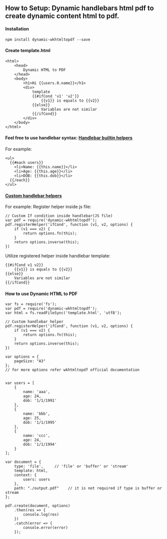 ## How to Setup: Dynamic handlebars html pdf to create dynamic content html to pdf.

#### Installation

```
npm install dynamic-wkhtmltopdf --save

```
#### Create template.html

```
<html>
    <head>
        Dynamic HTML to PDF
    </head>
    <body>
        <h1>Hi {{users.0.name}}</h1>
        <div>
            template
            {{#ifCond 'v1' 'v2'}}
                {{v1}} is equals to {{v2}}
            {{else}}
                Variables are not similar
            {{/ifCond}}
        </div>
    </body>
</html>

```
#### Feel free to use handlebar syntax: [Handlebar builtin helpers](http://handlebarsjs.com/builtin_helpers.html)

For example:
```
<ul>
  {{#each users}}
    <li>Name: {{this.name}}</li>
    <li>Age: {{this.age}}</li>
    <li>DOB: {{this.dob}}</li>
  {{/each}}
</ul>
```

#### [Custom handlebar helpers](https://handlebarsjs.com/block_helpers.html)
For example:
Register helper inside js file:
```
// Custom If condition inside handlebar(JS file)
var pdf = require('dynamic-wkhtmltopdf');
pdf.registerHelper('ifCond', function (v1, v2, options) {
    if (v1 === v2) {
        return options.fn(this);
    }
    return options.inverse(this);
})
```

Utilize registered helper inside handlebar template:
```
{{#ifCond v1 v2}}
    {{v1}} is equals to {{v2}}
{{else}}
    Variables are not similar
{{/ifCond}}
```


#### How to use Dynamic HTML to PDF

```
var fs = require('fs');
var pdf = require('dynamic-wkhtmltopdf');
var html = fs.readFileSync('template.html', 'utf8');

// Custom handlebar helper
pdf.registerHelper('ifCond', function (v1, v2, options) {
    if (v1 === v2) {
        return options.fn(this);
    }
    return options.inverse(this);
})

var options = {
    pageSize: "A3"
};
// for more options refer wkhtmltopdf official documentation


var users = [
    {
        name: 'aaa',
        age: 24,
        dob: '1/1/1991'
    },
    {
        name: 'bbb',
        age: 25,
        dob: '1/1/1995'
    },
    {
        name: 'ccc',
        age: 24,
        dob: '1/1/1994'
    }
];

var document = {
    type: 'file',     // 'file' or 'buffer' or 'stream'
    template: html,
    context: {
        users: users
    },
    path: "./output.pdf"    // it is not required if type is buffer or stream
};

pdf.create(document, options)
    .then(res => {
        console.log(res)
    })
    .catch(error => {
        console.error(error)
    });
```
